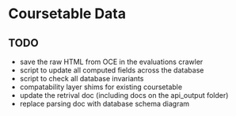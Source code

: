 # Coursetable Data

## TODO
- save the raw HTML from OCE in the evaluations crawler
- script to update all computed fields across the database
- script to check all database invariants
- compatability layer shims for existing coursetable
- update the retrival doc (including docs on the api_output folder)
- replace parsing doc with database schema diagram
